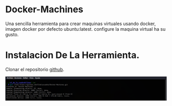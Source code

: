 # Docker-Machines
Una sencilla herramienta para crear maquinas virtuales usando docker, imagen docker por defecto ubuntu:latest.
configure la maquina virtual ha su gusto.

# Instalacion De La Herramienta.
Clonar el repositorio [github](https://github.com/Eldelacuadra/Docker-Machines.git).
<p align="center"><img src="images/images-install/install1.png"></p>
